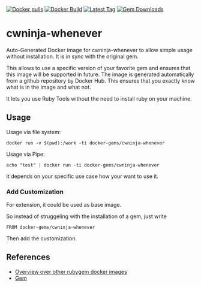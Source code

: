 [![Docker pulls](https://img.shields.io/docker/pulls/rubygem/cwninja-whenever.svg)](https://hub.docker.com/r/rubygem/cwninja-whenever/)
[![Docker Build](https://img.shields.io/docker/automated/rubygem/cwninja-whenever.svg)](https://hub.docker.com/r/rubygem/cwninja-whenever/)
[![Latest Tag](https://img.shields.io/github/tag/docker-rubygem/cwninja-whenever.svg)](https://hub.docker.com/r/rubygem/cwninja-whenever/)
[![Gem Downloads](https://img.shields.io/gem/dt/cwninja-whenever.svg)](https://rubygems.org/gems/cwninja-whenever/)
# cwninja-whenever

Auto-Generated Docker image for cwninja-whenever to allow simple usage without installation.
It is in sync with the original gem.

This allows to use a specific version of your favorite gem and ensures that this image will be supported in future.
The image is generated automatically from a github repository by Docker Hub.
This ensures that you exactly know what is in the image and what not.

It lets you use Ruby Tools without the need to install ruby on your machine.

## Usage

Usage via file system:

`docker run -v $(pwd):/work -ti docker-gems/cwninja-whenever`

Usage via Pipe:

`echo "test" | docker run -ti docker-gems/cwninja-whenever`

It depends on your specific use case how your want to use it.

### Add Customization

For extension, it could be used as base image.

So instead of struggeling with the installation of a gem, just write

`FROM docker-gems/cwninja-whenever`

Then add the customization.

## References

 - [Overview over other rubygem docker images](https://github.com/thinkbot/docker-rubygem)
 - [Gem](https://rubygems.org/gems/cwninja-whenever/)

